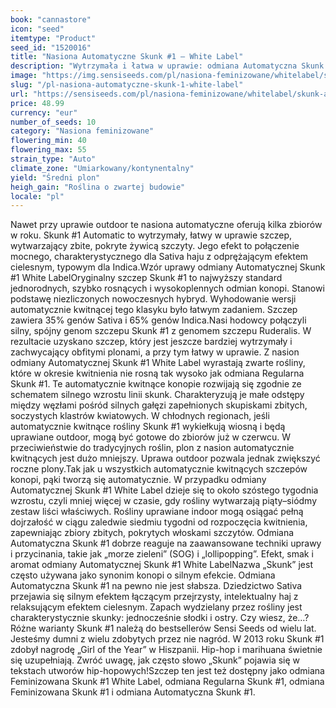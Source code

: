 ```yaml
---
book: "cannastore"
icon: "seed"
itemtype: "Product"
seed_id: "1520016"
title: "Nasiona Automatyczne Skunk #1 – White Label"
description: "Wytrzymała i łatwa w uprawie: odmiana Automatyczna Skunk #1 łączy stan uniesienia (Sativa) z odprężeniem (Indica). Możliwych kilka zbiorów rocznie!"
image: "https://img.sensiseeds.com/pl/nasiona-feminizowane/whitelabel/skunk-autoflowering-image.png"
slug: "/pl-nasiona-automatyczne-skunk-1-white-label"
url: "https://sensiseeds.com/pl/nasiona-feminizowane/whitelabel/skunk-autoflowering?a_aid=cannastore"
price: 48.99
currency: "eur"
number_of_seeds: 10
category: "Nasiona feminizowane"
flowering_min: 40
flowering_max: 55
strain_type: "Auto"
climate_zone: "Umiarkowany/kontynentalny"
yield: "Średni plon"
heigh_gain: "Roślina o zwartej budowie"
locale: "pl"
---
```

Nawet przy uprawie outdoor te nasiona automatyczne oferują kilka zbiorów w roku. Skunk #1 Automatic to wytrzymały, łatwy w uprawie szczep, wytwarzający zbite, pokryte żywicą szczyty. Jego efekt to połączenie mocnego, charakterystycznego dla Sativa haju z odprężającym efektem cielesnym, typowym dla Indica.Wzór uprawy odmiany Automatycznej Skunk #1 White LabelOryginalny szczep Skunk #1 to najwyższy standard jednorodnych, szybko rosnących i wysokoplennych odmian konopi. Stanowi podstawę niezliczonych nowoczesnych hybryd. Wyhodowanie wersji automatycznie kwitnącej tego klasyku było łatwym zadaniem. Szczep zawiera 35% genów Sativa i 65% genów Indica.Nasi hodowcy połączyli silny, spójny genom szczepu Skunk #1 z genomem szczepu Ruderalis. W rezultacie uzyskano szczep, który jest jeszcze bardziej wytrzymały i zachwycający obfitymi plonami, a przy tym łatwy w uprawie. Z nasion odmiany Automatycznej Skunk #1 White Label wyrastają zwarte rośliny, które w okresie kwitnienia nie rosną tak wysoko jak odmiana Regularna Skunk #1. Te automatycznie kwitnące konopie rozwijają się zgodnie ze schematem silnego wzrostu linii skunk. Charakteryzują je małe odstępy między węzłami pośród silnych gałęzi zapełnionych skupiskami zbitych, soczystych klastrów kwiatowych. W chłodnych regionach, jeśli automatycznie kwitnące rośliny Skunk #1 wykiełkują wiosną i będą uprawiane outdoor, mogą być gotowe do zbiorów już w czerwcu. W przeciwieństwie do tradycyjnych roślin, plon z nasion automatycznie kwitnących jest dużo mniejszy. Uprawa outdoor pozwala jednak zwiększyć roczne plony.Tak jak u wszystkich automatycznie kwitnących szczepów konopi, pąki tworzą się automatycznie. W przypadku odmiany Automatycznej Skunk #1 White Label dzieje się to około szóstego tygodnia wzrostu, czyli mniej więcej w czasie, gdy rośliny wytwarzają piąty–siódmy zestaw liści właściwych. Rośliny uprawiane indoor mogą osiągać pełną dojrzałość w ciągu zaledwie siedmiu tygodni od rozpoczęcia kwitnienia, zapewniając zbiory zbitych, pokrytych włoskami szczytów. Odmiana Automatyczna Skunk #1 dobrze reaguje na zaawansowane techniki uprawy i przycinania, takie jak „morze zieleni” (SOG) i „lollipopping”. Efekt, smak i aromat odmiany Automatycznej Skunk #1 White LabelNazwa „Skunk” jest często używana jako synonim konopi o silnym efekcie. Odmiana Automatyczna Skunk #1 na pewno nie jest słabsza. Dziedzictwo Sativa przejawia się silnym efektem łączącym przejrzysty, intelektualny haj z relaksującym efektem cielesnym. Zapach wydzielany przez rośliny jest charakterystycznie skunky: jednocześnie słodki i ostry. Czy wiesz, że…?Różne warianty Skunk #1 należą do bestsellerów Sensi Seeds od wielu lat. Jesteśmy dumni z wielu zdobytych przez nie nagród. W 2013 roku Skunk #1 zdobył nagrodę „Girl of the Year” w Hiszpanii. Hip-hop i marihuana świetnie się uzupełniają. Zwróć uwagę, jak często słowo „Skunk” pojawia się w tekstach utworów hip-hopowych!Szczep ten jest też dostępny jako odmiana Feminizowana Skunk #1 White Label, odmiana Regularna Skunk #1, odmiana Feminizowana Skunk #1 i odmiana Automatyczna Skunk #1.
